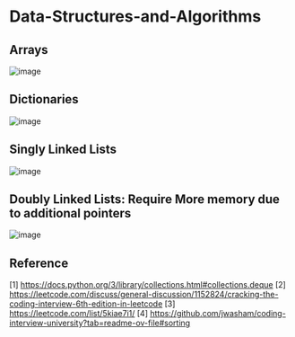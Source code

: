 # Data-Structures-and-Algorithms

## Arrays
![image](https://github.com/srsapireddy/Data-Structures-and-Algorithms/assets/32967087/450042f5-3cd2-4870-bb91-94118053579c)
## Dictionaries
![image](https://github.com/srsapireddy/Data-Structures-and-Algorithms/assets/32967087/a6ab8c5a-82d7-45c6-8801-e00e9fa4ec04)
## Singly Linked Lists
![image](https://github.com/srsapireddy/Data-Structures-and-Algorithms/assets/32967087/87e9c9b4-6c7a-402d-b02e-d28e59b1bad4)
## Doubly Linked Lists: Require More memory due to additional pointers
![image](https://github.com/srsapireddy/Data-Structures-and-Algorithms/assets/32967087/d035836e-7bd5-43ab-a6b1-7e14b2eb6e11)

## Reference
[1] https://docs.python.org/3/library/collections.html#collections.deque
[2] https://leetcode.com/discuss/general-discussion/1152824/cracking-the-coding-interview-6th-edition-in-leetcode
[3] https://leetcode.com/list/5kiae7i1/
[4] https://github.com/jwasham/coding-interview-university?tab=readme-ov-file#sorting
